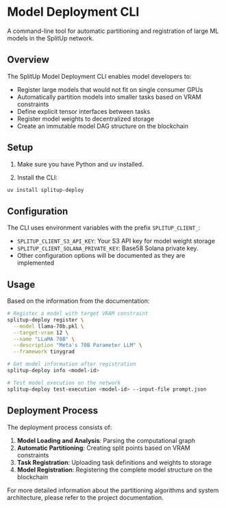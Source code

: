 # Model Deployment CLI

A command-line tool for automatic partitioning and registration of large ML models in the SplitUp network.

## Overview

The SplitUp Model Deployment CLI enables model developers to:

- Register large models that would not fit on single consumer GPUs
- Automatically partition models into smaller tasks based on VRAM constraints
- Define explicit tensor interfaces between tasks
- Register model weights to decentralized storage
- Create an immutable model DAG structure on the blockchain

## Setup

1. Make sure you have Python and uv installed.

2. Install the CLI:

```bash
uv install splitup-deploy
```

## Configuration

The CLI uses environment variables with the prefix `SPLITUP_CLIENT_`:

- `SPLITUP_CLIENT_S3_API_KEY`: Your S3 API key for model weight storage
- `SPLITUP_CLIENT_SOLANA_PRIVATE_KEY`: Base58 Solana private key.
- Other configuration options will be documented as they are implemented

## Usage

Based on the information from the documentation:

```bash
# Register a model with target VRAM constraint
splitup-deploy register \
  --model llama-70b.pkl \
  --target-vram 12 \
  --name "LLaMA 70B" \
  --description "Meta's 70B Parameter LLM" \
  --framework tinygrad

# Get model information after registration
splitup-deploy info <model-id>

# Test model execution on the network
splitup-deploy test-execution <model-id> --input-file prompt.json
```

## Deployment Process

The deployment process consists of:

1. **Model Loading and Analysis**: Parsing the computational graph
2. **Automatic Partitioning**: Creating split points based on VRAM constraints
3. **Task Registration**: Uploading task definitions and weights to storage
4. **Model Registration**: Registering the complete model structure on the blockchain

For more detailed information about the partitioning algorithms and system architecture, please refer to the project documentation.
